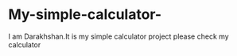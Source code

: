 # My-simple-calculator-
I am Darakhshan.It is my simple calculator project please check my calculator  
